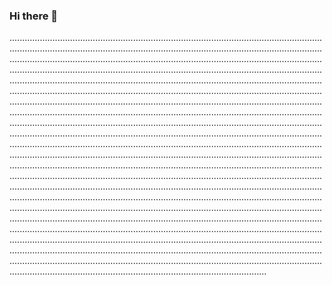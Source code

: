 ### Hi there 👋

..............................................................................................................................................................................................................................................................................................................................................................................................................................................................................................................................................................................................................................................................................................................................................................................................................................................................................................................................................................................................................................................................................................................................................................................................................................................................................................................................................................................................................................................................................................................................................................................................................................................................................................................................................................................................................................................................................................................................................................................................................................................................................................................................................................................................................................................................................................................................................................................................................................................................................................................................................................................................................................................................................................................................................................................................................................................................................................................................................